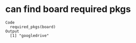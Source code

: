 # can find board required pkgs

    Code
      required_pkgs(board)
    Output
      [1] "googledrive"

